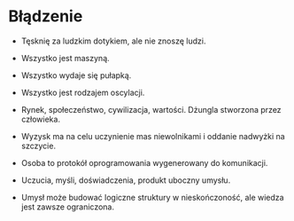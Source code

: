 # **Błądzenie**

- Tęsknię za ludzkim dotykiem, ale nie znoszę ludzi.

- Wszystko jest maszyną.

- Wszystko wydaje się pułapką.

- Wszystko jest rodzajem oscylacji.

- Rynek, społeczeństwo, cywilizacja, wartości. Dżungla stworzona przez człowieka.

- Wyzysk ma na celu uczynienie mas niewolnikami i oddanie nadwyżki na szczycie.

- Osoba to protokół oprogramowania wygenerowany do komunikacji.

- Uczucia, myśli, doświadczenia, produkt uboczny umysłu.

- Umysł może budować logiczne struktury w nieskończoność, ale wiedza jest zawsze ograniczona.
